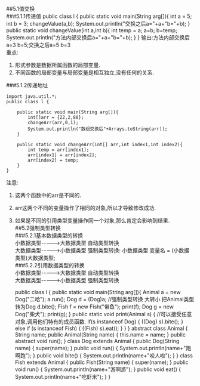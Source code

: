 
##5.1值交换  
###5.1.1传递值
    public class l {
        public static void main(String arg[]){
            int a = 5;
            int b = 3;
            changeValue(a,b);
            System.out.println("交换之后a="+a+"b="+b);
        }
        public static void changeValue(int a,int b){
            int temp = a;
            a=b;
            b=temp;
            System.out.println("方法内部交换后a="+a+"b="+b);
        }
    }
输出:方法内部交换后a=3 b=5;交换之后a=5 b=3  
重点:  
1. 形式参数是数据所属函数的局部变量.  
2. 不同函数的局部变量与局部变量是相互独立,没有任何的关系.  

###5.1.2传递地址  

    import java.util.*;
    public class l {
            
        public static void main(String arg[]){
            int[]arr = {22,2,88};
            changeArr(arr,0,1);
            System.out.println("数组交换后"+Arrays.toString(arr));
        }
        
        public static void changeArr(int[] arr,int index1,int index2){
            int temp = arr[index1];
            arr[index1] = arr[index2];
            arr[index2] = temp;
        }
    }
注意:  
1. 这两个函数中的arr是不同的.  
2. arr这两个不同的变量操作了相同的对象,所以才导致修改成功.  
3. 如果是不同的引用类型变量操作同一个对象,那么肯定会影响到结果.  
##5.2强制类型转换  
###5.2.1基本数据类型的转换  
小数据类型----->大数据类型 自动类型转换  
大数据类型----->小数据类型 强制类型转换: 小数据类型 变量名 = (小数据类型)大数据类型;  
###5.2.2引用数据类型的转换  
小数据类型----->大数据类型 自动类型转换  
大数据类型----->小数据类型 强制类型转换  


    public class l {
        public static void main(String arg[]){
            Animal a = new Dog("二哈");
            a.run();
            Dog d = (Dog)a;   //强制类型转换  大转小  把Animal类型转为Dog
            d.bite();
            Fish f = new Fish("带鱼");
            print(f);
            Dog g = new Dog("柴犬");
            print(g);
        }
        public static void print(Animal s) {  //可以接受任意对象,调用他们特有的成员函数.
            if(s instanceof Dog) {
                ((Dog) s).bite();
            }
            else if (s instanceof Fish) {
                ((Fish) s).eat();
            }
        }
    }
    abstract class Animal {
        String name;
        public Animal(String name) {
            this.name = name;
        }
        public abstract void run();
    }
    class Dog extends Animal {
        public Dog(String name) {
            super(name);
        }
        public void run() {
            System.out.println(name+"跑啊跑");
        }
        public void bite() {
            System.out.println(name+"咬人啦");
        }
    }
    class Fish extends Animal {
        public Fish(String name) {
            super(name);
        }
        public void run() {
            System.out.println(name+"游啊游");
        }
        public void eat() {
            System.out.println(name+"吃虾米");
        }
    }


